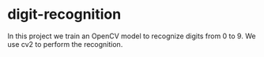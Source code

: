 # digit-recognition
In this project we train an OpenCV model to recognize digits from 0 to 9. We use cv2 to perform the recognition.
